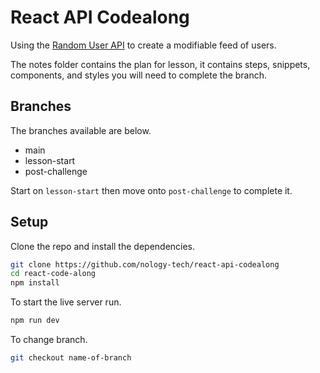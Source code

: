 # React API Codealong

Using the [Random User API](https://randomuser.me/) to create a modifiable feed of users.

The notes folder contains the plan for lesson, it contains steps, snippets, components, and styles you will need to complete the branch.

## Branches

The branches available are below.

- main
- lesson-start
- post-challenge

Start on `lesson-start` then move onto `post-challenge` to complete it.

## Setup

Clone the repo and install the dependencies.

```bash
git clone https://github.com/nology-tech/react-api-codealong
cd react-code-along
npm install
```

To start the live server run.

```bash
npm run dev
```

To change branch.

```bash
git checkout name-of-branch
```
